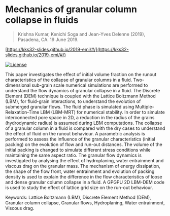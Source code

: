 # Mechanics of granular column collapse in fluids
> Krishna Kumar, Kenichi Soga and Jean-Yves Delenne (2019), Pasadena, CA. 19 June 2019.

[https://kks32-slides.github.io/2019-emi/#/](https://kks32-slides.github.io/2019-emi/#/)

[![License](https://img.shields.io/badge/license-cc--by--4.0-brightgreen.svg)](https://creativecommons.org/licenses/by/4.0/)

This paper investigates the effect of initial volume fraction on the runout characteristics of the collapse of granular columns in a fluid. Two-dimensional sub-grain scale numerical simulations are performed to understand the flow dynamics of granular collapse in a fluid. The Discrete Element (DEM) technique is coupled with the Lattice Boltzmann Method (LBM), for fluid-grain interactions, to understand the evolution of submerged granular flows. The fluid phase is simulated using Multiple-Relaxation-Time LBM (LBM-MRT) for numerical stability. In order to simulate interconnected pore space in 2D, a reduction in the radius of the grains (hydrodynamic radius) is assumed during LBM computations. The collapse of a granular column in a fluid is compared with the dry cases to understand the effect of fluid on the runout behaviour. A parametric analysis is performed to assess the influence of the granular characteristics (initial packing) on the evolution of flow and run-out distances. The volume of the initial packing is changed to simulate different stress conditions while maintaining the same aspect ratio. The granular flow dynamics is investigated by analysing the effect of hydroplaning, water entrainment and viscous drag on the granular mass. The mechanism of energy dissipation, the shape of the flow front, water entrainment and evolution of packing density is used to explain the difference in the flow characteristics of loose and dense granular column collapse in a fluid. A GPGPU 2D LBM-DEM code is used to study the effect of lattice grid size on the run-out behaviour.

Keywords: Lattice Boltzmann (LBM), Discrete Element Method (DEM), Granular column collapse, Granular flows, Hydroplaning, Water entrainment, Viscous drag.
